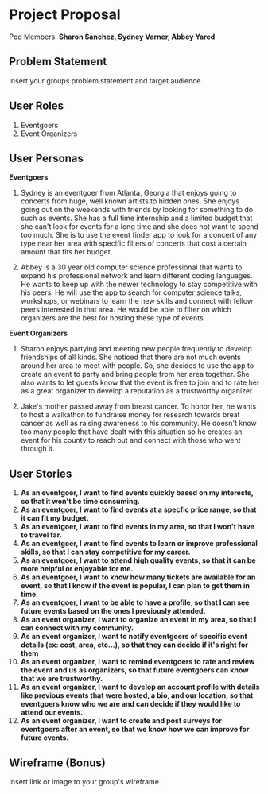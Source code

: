 # Project Proposal

Pod Members: **Sharon Sanchez, Sydney Varner, Abbey Yared**

## Problem Statement

Insert your groups problem statement and target audience.

## User Roles

1. Eventgoers 
2. Event Organizers

## User Personas

**Eventgoers**

1. Sydney is an eventgoer from Atlanta, Georgia that enjoys going to concerts from huge, well known artists to hidden ones. She enjoys going out on the weekends with friends by looking for something to do such as events. She has a full time internship and a limited budget that she can't look for events for a long time and she does not want to spend too much. She is to use the event finder app to look for a concert of any type near her area with specific filters of concerts that cost a certain amount that fits her budget.

2. Abbey is a 30 year old computer science professional that wants to expand his professional network and learn different coding languages. He wants to keep up with the newer technology to stay competitive with his peers. He will use the app to search for computer science talks, workshops, or webinars to learn the new skills and connect with fellow peers interested in that area. He would be able to filter on which organizers are the best for hosting these type of events.

**Event Organizers**

1. Sharon enjoys partying and meeting new people frequently to develop friendships of all kinds. She noticed that there are not much events around her area to meet with people. So, she decides to use the app to create an event to party and bring people from her area together. She also wants to let guests know that the event is free to join and to rate her as a great organizer to develop a reputation as a trustworthy organizer. 

2. Jake's mother passed away from breast cancer. To honor her, he wants to host a walkathon to fundraise money for research towards breat cancer as well as raising awareness to his community. He doesn't know too many people that have dealt with this situation so he creates an event for his county to reach out and connect with those who went through it. 

## User Stories



1. **As an eventgoer, I want to find events quickly based on my interests, so that it won't be time consuming.**
2. **As an eventgoer, I want to find events at a specfic price range, so that it can fit my budget.**
3. **As an eventgoer, I want to find events in my area, so that I won't have to travel far.**
4. **As an eventgoer, I want to find events to learn or improve professional skills, so that I can stay competitive for my career.**
5. **As an eventgoer, I want to attend high quality events, so that it can be more helpful or enjoyable for me.**
6. **As an eventgoer, I want to know how many tickets are available for an event, so that I know if the event is popular, I can plan to get them in time.**
7. **As an eventgoer, I want to be able to have a profile, so that I can see future events based on the ones I previously attended.**
8. **As an event organizer, I want to organize an event in my area, so that I can connect with my community.**
9. **As an event organizer, I want to notify eventgoers of specific event details (ex: cost, area, etc...), so that they can decide if it's right for them**
10. **As an event organizer, I want to remind eventgoers to rate and review the event and us as organizers, so that future eventgoers can know that we are trustworthy.**
11. **As an event organizer, I want to develop an account profile with details like previous events that were hosted, a bio, and our location, so that eventgoers know who we are and can decide if they would like to attend our events.**
12. **As an event organizer, I want to create and post surveys for eventgoers after an event, so that we know how we can improve for future events.**

## Wireframe (Bonus)

Insert link or image to your group's wireframe. 
